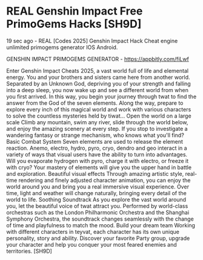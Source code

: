 # REAL Genshin Impact Free PrimoGems Hacks [SH9D]

19 sec ago - REAL [Codes 2025] Genshin Impact Hack Cheat engine unlimited primogems generator IOS Android. 

GENSHIN IMPACT PRIMOGEMS GENERATOR - https://appbitly.com/fiLwf

Enter Genshin Impact Cheats 2025, a vast world full of life and elemental energy. You and your brothers and sisters came here from another world. Separated by an Unknown God, depriving you of your strength and falling into a deep sleep, you now wake up and see a different world from when you first arrived. In this way, you begin your journey through twat to find the answer from the God of the seven elements. Along the way, prepare to explore every inch of this magical world and work with various characters to solve the countless mysteries held by tiwat... Open the world on a large scale Climb any mountain, swim any river, slide through the world below, and enjoy the amazing scenery at every step. If you stop to investigate a wandering fantasy or strange mechanism, who knows what you'll find? Basic Combat System Seven elements are used to release the element reaction. Anemo, electro, hydro, pyro, cryo, dendro and geo interact in a variety of ways that visual users have the ability to turn into advantages. Will you evaporate hydrogen with pyro, charge it with electro, or freeze it with cryo? Your mastery of elements will give you the upper hand in battle and exploration. Beautiful visual effects Through amazing artistic style, real-time rendering and finely adjusted character animation, you can enjoy the world around you and bring you a real immersive visual experience. Over time, light and weather will change naturally, bringing every detail of the world to life. Soothing Soundtrack As you explore the vast world around you, let the beautiful voice of twat attract you. Performed by world-class orchestras such as the London Philharmonic Orchestra and the Shanghai Symphony Orchestra, the soundtrack changes seamlessly with the change of time and playfulness to match the mood. Build your dream team Working with different characters in teyvat, each character has its own unique personality, story and ability. Discover your favorite Party group, upgrade your character and help you conquer your most feared enemies and territories. [SH9D]
